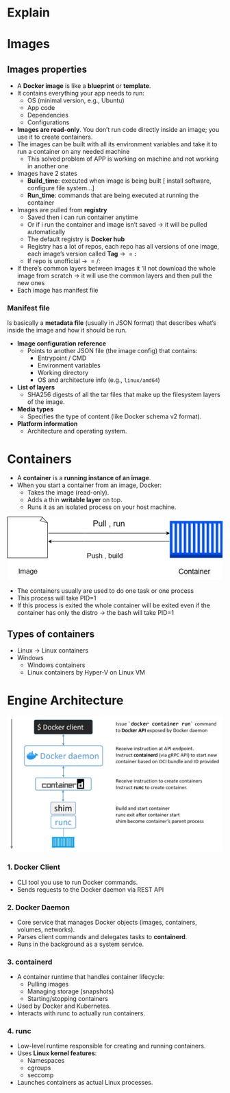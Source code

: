 # Explain

# Images

## Images properties

- A **Docker image** is like a **blueprint** or **template**.
- It contains everything your app needs to run:
    - OS (minimal version, e.g., Ubuntu)
    - App code
    - Dependencies
    - Configurations
- **Images are read-only**. You don’t run code directly inside an image; you use it to create containers.
- The images can be built with all its environment variables and take it to run a container on any needed machine
    - This solved problem of APP is working on machine and not working in another one
- Images have 2 states
    - **Build_time**: executed when image is being built [ install software, configure file system…]
    - **Run_time**:  commands that are being executed at running the container
- Images are pulled from **registry**
    - Saved then i can run container anytime
    - Or if i run the container and image isn’t saved → it will be pulled automatically
    - The default registry is **Docker hub**
    - Registry has a lot of repos, each repo has all versions of one image, each image’s version called **Tag** → <image name> = **<repo>:<tag>**
    - If repo is unofficial → <image name> = <acc>/<repo>:<tag>
- If there’s common layers between images it ‘ll not download the whole image from scratch → it will use the common layers and then pull the new ones
- Each image has manifest file

### Manifest file

Is basically a **metadata file** (usually in JSON format) that describes what’s inside the image and how it should be run.

- **Image configuration reference**
    - Points to another JSON file (the image config) that contains:
        - Entrypoint / CMD
        - Environment variables
        - Working directory
        - OS and architecture info (e.g., `linux/amd64`)
- **List of layers**
    - SHA256 digests of all the tar files that make up the filesystem layers of the image.
- **Media types**
    - Specifies the type of content (like Docker schema v2 format).
- **Platform information**
    - Architecture and operating system.

# Containers

- A **container** is a **running instance of an image**.
- When you start a container from an image, Docker:
    - Takes the image (read-only).
    - Adds a thin **writable layer** on top.
    - Runs it as an isolated process on your host machine.

![Docker.drawio.png](images/Docker.drawio.png)

- The containers usually are used to do one task or one process
- This process will take PID=1
- If this process is exited the whole container will be exited even if the container has only the distro → the bash will take PID=1

## Types of containers

- Linux → Linux containers
- Windows
    - Windows containers
    - Linux containers by Hyper-V on Linux VM

# Engine Architecture

![7.png](images/7.png)

### 1. **Docker Client**

- CLI tool you use to run Docker commands.
- Sends requests to the Docker daemon via REST API

### 2. **Docker Daemon**

- Core service that manages Docker objects (images, containers, volumes, networks).
- Parses client commands and delegates tasks to **containerd**.
- Runs in the background as a system service.

### 3. **containerd**

- A container runtime that handles container lifecycle:
    - Pulling images
    - Managing storage (snapshots)
    - Starting/stopping containers
- Used by Docker and Kubernetes.
- Interacts with runc to actually run containers.

### 4. **runc**

- Low-level runtime responsible for creating and running containers.
- Uses **Linux kernel features**:
    - Namespaces
    - cgroups
    - seccomp
- Launches containers as actual Linux processes.